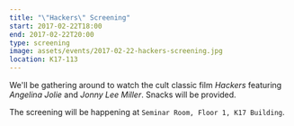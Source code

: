 ```yaml
---
title: "\"Hackers\" Screening"
start: 2017-02-22T18:00
end: 2017-02-22T20:00
type: screening
image: assets/events/2017-02-22-hackers-screening.jpg
location: K17-113
---
```


We'll be gathering around to watch the cult classic film *Hackers* featuring
*Angelina Jolie* and *Jonny Lee Miller*. Snacks will be provided.

The screening will be happening at `Seminar Room, Floor 1, K17 Building`.
